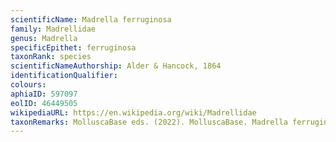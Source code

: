 ```yaml
---
scientificName: Madrella ferruginosa
family: Madrellidae
genus: Madrella
specificEpithet: ferruginosa
taxonRank: species
scientificNameAuthorship: Alder & Hancock, 1864
identificationQualifier: 
colours:
aphiaID: 597097
eolID: 46449505
wikipediaURL: https://en.wikipedia.org/wiki/Madrellidae
taxonRemarks: MolluscaBase eds. (2022). MolluscaBase. Madrella ferruginosa Alder & Hancock, 1864. Accessed through: World Register of Marine Species at: https://www.marinespecies.org/aphia.php?p=taxdetails&id=597097 on 2022-02-24
---
```

